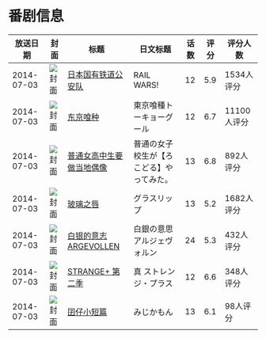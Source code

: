 # 番剧信息

|放送日期|封面|标题|日文标题|话数|评分|评分人数|
|---|---|---|---|---|---|---|
|2014-07-03|![封面](https://lain.bgm.tv/pic/cover/c/a8/63/91420_dC2d2.jpg)|[日本国有铁道公安队](https://bangumi.tv/subject/91420)|RAIL WARS!|12|5.9|1534人评分|
|2014-07-03|![封面](https://lain.bgm.tv/pic/cover/c/12/ab/93714_r1U22.jpg)|[东京喰种](https://bangumi.tv/subject/93714)|東京喰種トーキョーグール|12|6.7|11100人评分|
|2014-07-03|![封面](https://lain.bgm.tv/pic/cover/c/66/a0/94236_YOKYQ.jpg)|[普通女高中生要做当地偶像](https://bangumi.tv/subject/94236)|普通の女子校生が【ろこどる】やってみた。|13|6.8|892人评分|
|2014-07-03|![封面](https://lain.bgm.tv/pic/cover/c/59/dc/99505_KkSvF.jpg)|[玻璃之唇](https://bangumi.tv/subject/99505)|グラスリップ|13|5.2|1682人评分|
|2014-07-03|![封面](https://lain.bgm.tv/pic/cover/c/45/01/100498_j9EFf.jpg)|[白银的意志 ARGEVOLLEN](https://bangumi.tv/subject/100498)|白銀の意思 アルジェヴォルン|24|5.3|432人评分|
|2014-07-03|![封面](https://lain.bgm.tv/pic/cover/c/8c/6e/100986_N2A8a.jpg)|[STRANGE+ 第二季](https://bangumi.tv/subject/100986)|真 ストレンジ・プラス|12|6.6|348人评分|
|2014-07-03|![封面](https://lain.bgm.tv/pic/cover/c/39/55/138352_G8E6f.jpg)|[囝仔小短篇](https://bangumi.tv/subject/138352)|みじかもん|13|6.1|98人评分|
